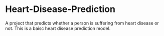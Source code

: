 # Heart-Disease-Prediction
A project that predicts whether a person is suffering from heart disease or not.
This is a baisc heart disease prediction model.
